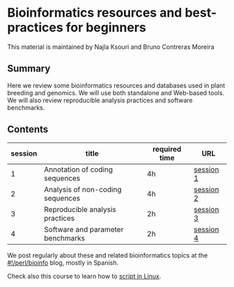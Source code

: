 # Bioinformatics resources and best-practices for beginners

This material is maintained by Najla Ksouri and Bruno Contreras Moreira

##  Summary

Here we review some bioinformatics resources and databases used in plant breeding and genomics. We will use both standalone and Web-based tools.
We will also review reproducible analysis practices and software benchmarks.

## Contents

|session|title|required time|URL|
|-------|-----|-------------|---|
|1|Annotation of coding sequences|4h|[session 1](./session1.md)|
|2|Analysis of non-coding sequences|4h|[session 2](./session2.md)|
|3|Reproducible analysis practices|2h|[session 3](./session3.md)|
|4|Software and parameter benchmarks|2h|[session 4](./session4.md)|

We post regularly about these and related bioinformatics topics at the [#!/perl/bioinfo](https://bioinfoperl.blogspot.com) blog, mostly in Spanish.

Check also this course to learn how to [script in Linux](https://github.com/eead-csic-compbio/scripting_linux_shell).
